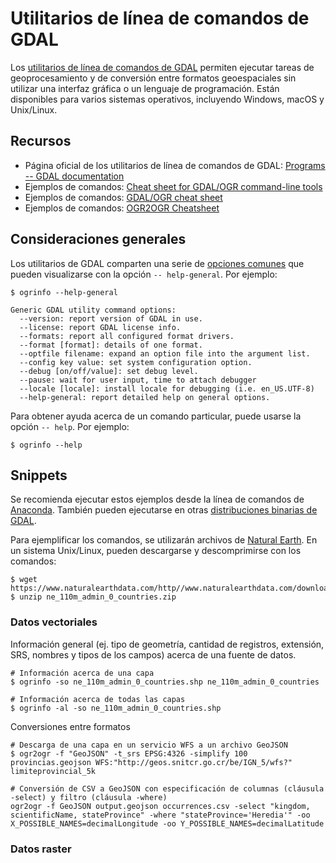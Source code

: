 # Utilitarios de línea de comandos de GDAL
Los [utilitarios de línea de comandos de GDAL](https://gdal.org/programs/) permiten ejecutar tareas de geoprocesamiento y de conversión entre formatos geoespaciales sin utilizar una interfaz gráfica o un lenguaje de programación. Están disponibles para varios sistemas operativos, incluyendo Windows, macOS y Unix/Linux.

## Recursos
* Página oficial de los utilitarios de línea de comandos de GDAL: [Programs -- GDAL documentation](https://gdal.org/programs/)
* Ejemplos de comandos: [Cheat sheet for GDAL/OGR command-line tools](https://github.com/dwtkns/gdal-cheat-sheet)
* Ejemplos de comandos: [GDAL/OGR cheat sheet](https://github.com/glw/gdalcheatsheet)
* Ejemplos de comandos: [OGR2OGR Cheatsheet](https://www.bostongis.com/PrinterFriendly.aspx?content_name=ogr_cheatsheet)

## Consideraciones generales
Los utilitarios de GDAL comparten una serie de [opciones comunes](https://gdal.org/programs/raster_common_options.html#raster-common-options) que pueden visualizarse con la opción `-- help-general`. Por ejemplo:
```terminal
$ ogrinfo --help-general
```
```terminal
Generic GDAL utility command options:
  --version: report version of GDAL in use.
  --license: report GDAL license info.
  --formats: report all configured format drivers.
  --format [format]: details of one format.
  --optfile filename: expand an option file into the argument list.
  --config key value: set system configuration option.
  --debug [on/off/value]: set debug level.
  --pause: wait for user input, time to attach debugger
  --locale [locale]: install locale for debugging (i.e. en_US.UTF-8)
  --help-general: report detailed help on general options.
  ```
  
Para obtener ayuda acerca de un comando particular, puede usarse la opción `-- help`. Por ejemplo:
```terminal
$ ogrinfo --help
```

## Snippets
Se recomienda ejecutar estos ejemplos desde la línea de comandos de [Anaconda](https://www.anaconda.com/). También pueden ejecutarse en otras [distribuciones binarias de GDAL](https://gdal.org/download.html#binaries).

Para ejemplificar los comandos, se utilizarán archivos de [Natural Earth](https://www.naturalearthdata.com/). En un sistema Unix/Linux, pueden descargarse y descomprimirse con los comandos:

```terminal
$ wget https://www.naturalearthdata.com/http//www.naturalearthdata.com/download/110m/cultural/ne_110m_admin_0_countries.zip
$ unzip ne_110m_admin_0_countries.zip
```

### Datos vectoriales
Información general (ej. tipo de geometría, cantidad de registros, extensión, SRS, nombres y tipos de los campos) acerca de una fuente de datos.
```terminal
# Información acerca de una capa
$ ogrinfo -so ne_110m_admin_0_countries.shp ne_110m_admin_0_countries

# Información acerca de todas las capas
$ ogrinfo -al -so ne_110m_admin_0_countries.shp
```

Conversiones entre formatos
```terminal
# Descarga de una capa en un servicio WFS a un archivo GeoJSON
$ ogr2ogr -f "GeoJSON" -t_srs EPSG:4326 -simplify 100 provincias.geojson WFS:"http://geos.snitcr.go.cr/be/IGN_5/wfs?" limiteprovincial_5k

# Conversión de CSV a GeoJSON con especificación de columnas (cláusula -select) y filtro (cláusula -where)
ogr2ogr -f GeoJSON output.geojson occurrences.csv -select "kingdom, scientificName, stateProvince" -where "stateProvince='Heredia'" -oo X_POSSIBLE_NAMES=decimalLongitude -oo Y_POSSIBLE_NAMES=decimalLatitude
```

### Datos raster
